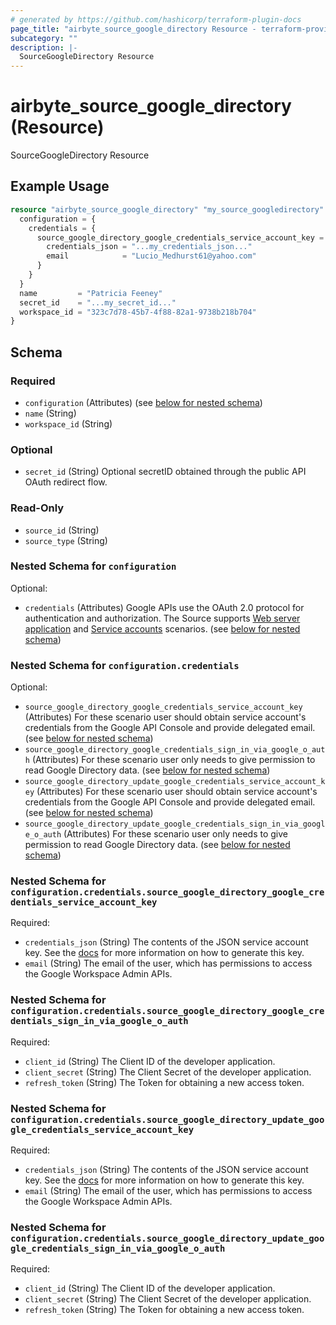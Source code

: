 ```yaml
---
# generated by https://github.com/hashicorp/terraform-plugin-docs
page_title: "airbyte_source_google_directory Resource - terraform-provider-airbyte"
subcategory: ""
description: |-
  SourceGoogleDirectory Resource
---
```


# airbyte_source_google_directory (Resource)

SourceGoogleDirectory Resource

## Example Usage

```terraform
resource "airbyte_source_google_directory" "my_source_googledirectory" {
  configuration = {
    credentials = {
      source_google_directory_google_credentials_service_account_key = {
        credentials_json = "...my_credentials_json..."
        email            = "Lucio_Medhurst61@yahoo.com"
      }
    }
  }
  name         = "Patricia Feeney"
  secret_id    = "...my_secret_id..."
  workspace_id = "323c7d78-45b7-4f88-82a1-9738b218b704"
}
```

<!-- schema generated by tfplugindocs -->
## Schema

### Required

- `configuration` (Attributes) (see [below for nested schema](#nestedatt--configuration))
- `name` (String)
- `workspace_id` (String)

### Optional

- `secret_id` (String) Optional secretID obtained through the public API OAuth redirect flow.

### Read-Only

- `source_id` (String)
- `source_type` (String)

<a id="nestedatt--configuration"></a>
### Nested Schema for `configuration`

Optional:

- `credentials` (Attributes) Google APIs use the OAuth 2.0 protocol for authentication and authorization. The Source supports <a href="https://developers.google.com/identity/protocols/oauth2#webserver" target="_blank">Web server application</a> and <a href="https://developers.google.com/identity/protocols/oauth2#serviceaccount" target="_blank">Service accounts</a> scenarios. (see [below for nested schema](#nestedatt--configuration--credentials))

<a id="nestedatt--configuration--credentials"></a>
### Nested Schema for `configuration.credentials`

Optional:

- `source_google_directory_google_credentials_service_account_key` (Attributes) For these scenario user should obtain service account's credentials from the Google API Console and provide delegated email. (see [below for nested schema](#nestedatt--configuration--credentials--source_google_directory_google_credentials_service_account_key))
- `source_google_directory_google_credentials_sign_in_via_google_o_auth` (Attributes) For these scenario user only needs to give permission to read Google Directory data. (see [below for nested schema](#nestedatt--configuration--credentials--source_google_directory_google_credentials_sign_in_via_google_o_auth))
- `source_google_directory_update_google_credentials_service_account_key` (Attributes) For these scenario user should obtain service account's credentials from the Google API Console and provide delegated email. (see [below for nested schema](#nestedatt--configuration--credentials--source_google_directory_update_google_credentials_service_account_key))
- `source_google_directory_update_google_credentials_sign_in_via_google_o_auth` (Attributes) For these scenario user only needs to give permission to read Google Directory data. (see [below for nested schema](#nestedatt--configuration--credentials--source_google_directory_update_google_credentials_sign_in_via_google_o_auth))

<a id="nestedatt--configuration--credentials--source_google_directory_google_credentials_service_account_key"></a>
### Nested Schema for `configuration.credentials.source_google_directory_google_credentials_service_account_key`

Required:

- `credentials_json` (String) The contents of the JSON service account key. See the <a href="https://developers.google.com/admin-sdk/directory/v1/guides/delegation">docs</a> for more information on how to generate this key.
- `email` (String) The email of the user, which has permissions to access the Google Workspace Admin APIs.


<a id="nestedatt--configuration--credentials--source_google_directory_google_credentials_sign_in_via_google_o_auth"></a>
### Nested Schema for `configuration.credentials.source_google_directory_google_credentials_sign_in_via_google_o_auth`

Required:

- `client_id` (String) The Client ID of the developer application.
- `client_secret` (String) The Client Secret of the developer application.
- `refresh_token` (String) The Token for obtaining a new access token.


<a id="nestedatt--configuration--credentials--source_google_directory_update_google_credentials_service_account_key"></a>
### Nested Schema for `configuration.credentials.source_google_directory_update_google_credentials_service_account_key`

Required:

- `credentials_json` (String) The contents of the JSON service account key. See the <a href="https://developers.google.com/admin-sdk/directory/v1/guides/delegation">docs</a> for more information on how to generate this key.
- `email` (String) The email of the user, which has permissions to access the Google Workspace Admin APIs.


<a id="nestedatt--configuration--credentials--source_google_directory_update_google_credentials_sign_in_via_google_o_auth"></a>
### Nested Schema for `configuration.credentials.source_google_directory_update_google_credentials_sign_in_via_google_o_auth`

Required:

- `client_id` (String) The Client ID of the developer application.
- `client_secret` (String) The Client Secret of the developer application.
- `refresh_token` (String) The Token for obtaining a new access token.


